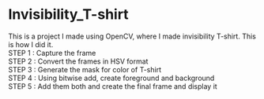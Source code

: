 # Invisibility_T-shirt
This is a project I made using OpenCV, where I made invisibility T-shirt. 
This is how I did it.  
STEP 1 : Capture the frame                                                    
STEP 2 : Convert the frames in HSV format                               
STEP 3 : Generate the mask for color of T-shirt  
STEP 4 : Using bitwise add, create foreground and background  
STEP 5 : Add them both and create the final frame and display it
